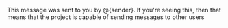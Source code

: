 This message was sent to you by @{sender}. If you're seeing this, then that means that the project is capable of sending messages to other users
